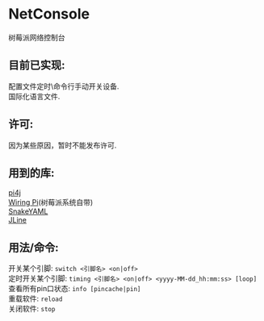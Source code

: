 # NetConsole
树莓派网络控制台

## 目前已实现:
配置文件定时\命令行手动开关设备.<br>
国际化语言文件.

## 许可:
因为某些原因，暂时不能发布许可.

## 用到的库:
[pi4j](https://pi4j.com/1.2/index.html)<br>
[Wiring Pi](http://wiringpi.com/)(树莓派系统自带)<br>
[SnakeYAML](https://bitbucket.org/asomov/snakeyaml)<br>
[JLine](https://github.com/jline/jline3)<br>

## 用法/命令:
开关某个引脚: `switch <引脚名> <on|off>`<br>
定时开关某个引脚: `timing <引脚名> <on|off> <yyyy-MM-dd_hh:mm:ss> [loop]`<br>
查看所有pin口状态: `info [pincache|pin]`<br> 
重载软件: `reload`<br> 
关闭软件: `stop`<br> 
